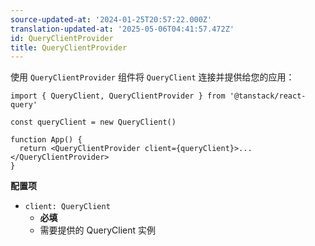 ```yaml
---
source-updated-at: '2024-01-25T20:57:22.000Z'
translation-updated-at: '2025-05-06T04:41:57.472Z'
id: QueryClientProvider
title: QueryClientProvider
---
```

使用 `QueryClientProvider` 组件将 `QueryClient` 连接并提供给您的应用：

```tsx
import { QueryClient, QueryClientProvider } from '@tanstack/react-query'

const queryClient = new QueryClient()

function App() {
  return <QueryClientProvider client={queryClient}>...</QueryClientProvider>
}
```

**配置项**

- `client: QueryClient`
  - **必填**
  - 需要提供的 QueryClient 实例
